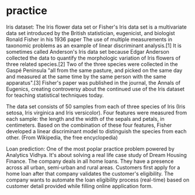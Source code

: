 # practice
Iris dataset:
The Iris flower data set or Fisher's Iris data set is a multivariate data set introduced by the British statistician, eugenicist, and biologist Ronald Fisher in his 1936 paper The use of multiple measurements in taxonomic problems as an example of linear discriminant analysis.[1] It is sometimes called Anderson's Iris data set because Edgar Anderson collected the data to quantify the morphologic variation of Iris flowers of three related species.[2] Two of the three species were collected in the Gaspé Peninsula "all from the same pasture, and picked on the same day and measured at the same time by the same person with the same apparatus".[3] Fisher's paper was published in the journal, the Annals of Eugenics, creating controversy about the continued use of the Iris dataset for teaching statistical techniques today.

The data set consists of 50 samples from each of three species of Iris (Iris setosa, Iris virginica and Iris versicolor). Four features were measured from each sample: the length and the width of the sepals and petals, in centimeters. Based on the combination of these four features, Fisher developed a linear discriminant model to distinguish the species from each other. 
(From Wikipedia, the free encyclopedia)

Loan prediction:
One of the most poplar practice problem powered by Analytics Vidhya. It's about solving a real life case study of Dream Housing Finance. The company deals in all home loans. They have a presence across all urban, semi-urban and rural areas. Customers first apply for a home loan after that company validates the customer's eligibility. The company wants to automate the loan eligibility process (real-time) based on customer detail provided while filling online application form.
